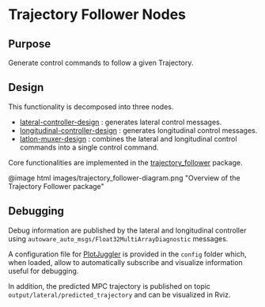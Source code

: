 # Trajectory Follower Nodes

## Purpose

Generate control commands to follow a given Trajectory.

## Design

This functionality is decomposed into three nodes.

- [lateral-controller-design](lateral_controller-design.md) : generates lateral control messages.
- [longitudinal-controller-design](longitudinal_controller-design.md) : generates longitudinal control messages.
- [latlon-muxer-design](latlon_muxer-design.md) : combines the lateral and longitudinal control commands
  into a single control command.

Core functionalities are implemented in the [trajectory_follower](../../../trajectory_follower/design/trajectory_follower-design) package.

@image html images/trajectory_follower-diagram.png "Overview of the Trajectory Follower package"

## Debugging

Debug information are published by the lateral and longitudinal controller using `autoware_auto_msgs/Float32MultiArrayDiagnostic` messages.

A configuration file for [PlotJuggler](https://github.com/facontidavide/PlotJuggler) is provided in the `config` folder which, when loaded, allow to automatically subscribe and visualize information useful for debugging.

In addition, the predicted MPC trajectory is published on topic `output/lateral/predicted_trajectory` and can be visualized in Rviz.
